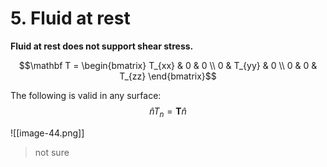 # 5. Fluid at rest


**Fluid at rest does not support shear stress.**

$$\mathbf T = \begin{bmatrix}
T_{xx} & 0 & 0 \\
0 & T_{yy} & 0 \\
0 & 0 & T_{zz}
\end{bmatrix}$$

The following is valid in any surface:
$$\hat nT_n=\mathbf T \hat n$$

![[image-44.png]]


> not sure